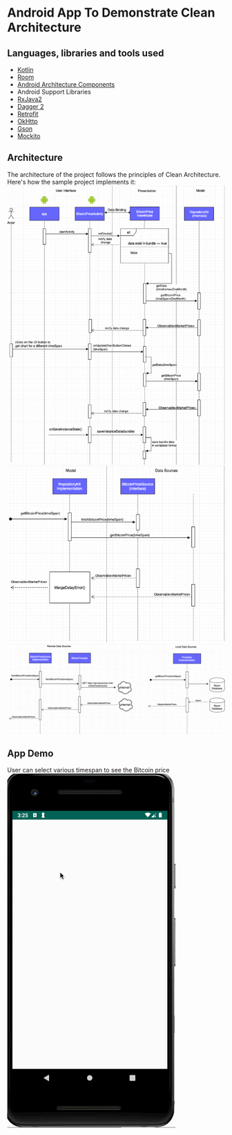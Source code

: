 # Android App To Demonstrate Clean Architecture


## Languages, libraries and tools used

* [Kotlin](https://kotlinlang.org/)
* [Room](https://developer.android.com/topic/libraries/architecture/room.html)
* [Android Architecture Components](https://developer.android.com/topic/libraries/architecture/index.html)
* Android Support Libraries
* [RxJava2](https://github.com/ReactiveX/RxJava/wiki/What's-different-in-2.0)
* [Dagger 2](https://github.com/google/dagger)
* [Retrofit](http://square.github.io/retrofit/)
* [OkHttp](http://square.github.io/okhttp/)
* [Gson](https://github.com/google/gson)
* [Mockito](http://site.mockito.org/)

## Architecture

The architecture of the project follows the principles of Clean Architecture. Here's how the sample project implements it:
<br/>
![architecture](images/architecture_diagram_1.png)
<br/>
![architecture](images/architecture_diagram_2.png)
<br/>
![architecture](images/architecture_diagram_3.png)


## App Demo
User can select various timespan to see the Bitcoin price<br/>
![app demo](images/blockchain_app_demo.gif)

